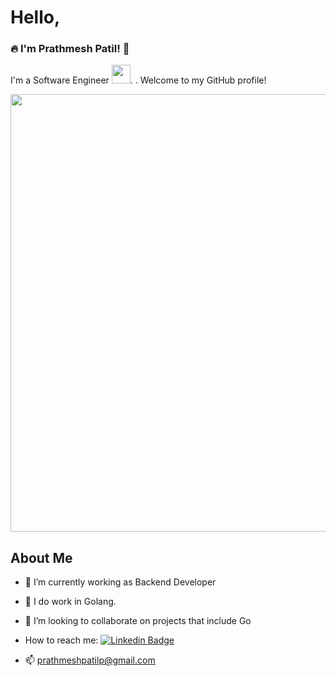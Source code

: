 # Hello, 
### :fire: I'm Prathmesh Patil! 👋

I'm a Software Engineer <img src="https://media.giphy.com/media/WUlplcMpOCEmTGBtBW/giphy.gif" width="30">.
. Welcome to my GitHub profile!

<div id="header" align="center">
  <img src="https://user-images.githubusercontent.com/74038190/212749447-bfb7e725-6987-49d9-ae85-2015e3e7cc41.gif" width="700"/>
</div>

## About Me

- 🔭 I’m currently working as Backend Developer
- 🌱 I do work in Golang.
- 👯 I’m looking to collaborate on projects that include Go


- How to reach me: [![Linkedin Badge](https://img.shields.io/badge/LinkedIn-blue?style=for-the-badge&logo=linkedin&logoColor=white)](https://www.linkedin.com/in/prathmeshpatil64)

- :mailbox: prathmeshpatilp@gmail.com


<!--
**Prthmesh6/Prthmesh6** is a ✨ _special_ ✨ repository because its `README.md` (this file) appears on your GitHub profile.

Here are some ideas to get you started:

- 🔭 I’m currently working on ...
- 🌱 I’m currently learning ...
- 👯 I’m looking to collaborate on ...
- 🤔 I’m looking for help with ...
- 💬 Ask me about ...
- 📫 How to reach me: ...
- 😄 Pronouns: ...
- ⚡ Fun fact: ...
-->
